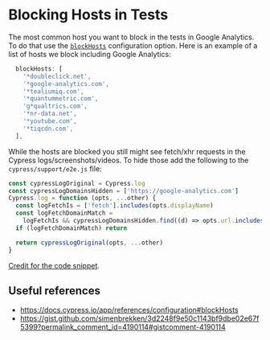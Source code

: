# Blocking Hosts in Tests

The most common host you want to block in the tests in Google Analytics. To do that use the [`blockHosts`](https://docs.cypress.io/app/references/configuration#blockHosts) configuration option. Here is an example of a list of hosts we block including Google Analytics:

```javascript
  blockHosts: [
    '*doubleclick.net',
    '*google-analytics.com',
    '*tealiumiq.com',
    '*quantummetric.com',
    'g*qualtrics.com',
    '*nr-data.net',
    '*youtube.com',
    '*tiqcdn.com',
  ],
```

While the hosts are blocked you still might see fetch/xhr requests in the Cypress logs/screenshots/videos. To hide those add the following to the `cypress/support/e2e.js` file:

```javascript
const cypressLogOriginal = Cypress.log
const cypressLogDomainsHidden = ['https://google-analytics.com']
Cypress.log = function (opts, ...other) {
  const logFetchIs = ['fetch'].includes(opts.displayName)
  const logFetchDomainMatch =
    logFetchIs && cypressLogDomainsHidden.find((d) => opts.url.includes(d))
  if (logFetchDomainMatch) return

  return cypressLogOriginal(opts, ...other)
}
```

[Credit for the code snippet](https://gist.github.com/simenbrekken/3d2248f9e50c1143bf9dbe02e67f5399?permalink_comment_id=4190114#gistcomment-4190114).

## Useful references

- https://docs.cypress.io/app/references/configuration#blockHosts
- https://gist.github.com/simenbrekken/3d2248f9e50c1143bf9dbe02e67f5399?permalink_comment_id=4190114#gistcomment-4190114
